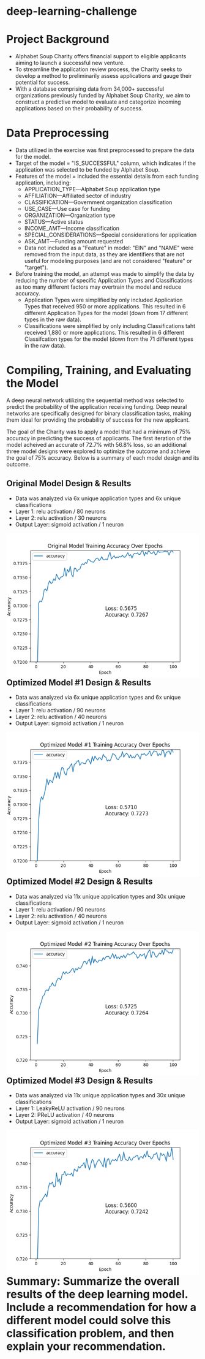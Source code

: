 # deep-learning-challenge

# Project Background
- Alphabet Soup Charity offers financial support to eligible applicants aiming to launch a successful new venture.
- To streamline the application review process, the Charity seeks to develop a method to preliminarily assess applications and gauge their potential for success.
- With a database comprising data from 34,000+ successful organizations previously funded by Alphabet Soup Charity, we aim to construct a predictive model to evaluate and categorize incoming applications based on their probability of success.

# Data Preprocessing

- Data utilized in the exercise was first preprocessed to prepare the data for the model. 
- Target of the model = "IS_SUCCESSFUL" column, which indicates if the application was selected to be funded by Alphabet Soup. 
- Features of the model = included the essential details from each funding application, including: 
  - APPLICATION_TYPE—Alphabet Soup application type
  - AFFILIATION—Affiliated sector of industry
  - CLASSIFICATION—Government organization classification
  - USE_CASE—Use case for funding
  - ORGANIZATION—Organization type
  - STATUS—Active status
  - INCOME_AMT—Income classification
  - SPECIAL_CONSIDERATIONS—Special considerations for application
  - ASK_AMT—Funding amount requested
  - Data not included as a "Feature" in model:  "EIN" and "NAME" were removed from the input data, as they are identifiers that are not useful for modeling purposes (and are not considered "feature" or "target").
- Before training the model, an attempt was made to simplify the data by reducing the number of specific Application Types and Classifications as too many different factors may overtrain the model and reduce accuracy.
  - Application Types were simplified by only included Application Types that received 950 or more applications. This resulted in 6 different Application Types for the model (down from 17 different types in the raw data). 
  - Classifications were simplified by only including Classifications taht received 1,880 or more applications. This resulted in 6 different Classifcation types for the model (down from the 71 different types in the raw data).

# Compiling, Training, and Evaluating the Model

A deep neural network utilizing the sequential method was selected to predict the probability of the application receiving funding. Deep neural networks are specifically designed for binary classification tasks, making them ideal for providing the probability of success for the new applicant. 

The goal of the Charity was to apply a model that had a minimum of 75% accuracy in predicting the success of applicants. The first iteration of the model acheived an accurate of 72.7% with 56.8% loss, so an additional three model designs were explored to optimize the outcome and achieve the goal of 75% accuracy. Below is a summary of each model design and its outcome. 

## Original Model Design & Results
- Data was analyzed via 6x unique application types and 6x unique classifications
- Layer 1: relu activation / 80 neurons
- Layer 2: relu activation / 30 neurons
- Output Layer: sigmoid activation / 1 neuron

<img src="https://github.com/mbz4b8/deep-learning-challenge/blob/main/Model_Results/AlpahbetSoupCharity_Original_Accuracy.png" alt="Original Model Results" style="float:left; margin-right:10px;" />

## Optimized Model #1 Design & Results   
- Data was analyzed via 6x unique application types and 6x unique classifications
- Layer 1: relu activation / 90 neurons
- Layer 2: relu activation / 40 neurons
- Output Layer: sigmoid activation / 1 neuron

<img src="https://github.com/mbz4b8/deep-learning-challenge/blob/main/Model_Results/AlpahbetSoupCharity_o1_Accuracy.png" alt="Opt Model 1 Results" style="float:left; margin-right:10px;" />

## Optimized Model #2 Design & Results   
- Data was analyzed via 11x unique application types and 30x unique classifications
- Layer 1: relu activation / 90 neurons
- Layer 2: relu activation / 40 neurons
- Output Layer: sigmoid activation / 1 neuron

<img src="https://github.com/mbz4b8/deep-learning-challenge/blob/main/Model_Results/AlpahbetSoupCharity_o2_Accuracy.png" alt="Opt Model 2 Results" style="float:left; margin-right:10px;" /> 

## Optimized Model #3 Design & Results   
- Data was analyzed via 11x unique application types and 30x unique classifications
- Layer 1: LeakyReLU activation / 90 neurons
- Layer 2: PReLU activation / 40 neurons
- Output Layer: sigmoid activation / 1 neuron

<img src="https://github.com/mbz4b8/deep-learning-challenge/blob/main/Model_Results/AlpahbetSoupCharity_o3_Accuracy.png" alt="Opt Model 3 Results" style="float:left; margin-right:10px;" /> 


# Summary: Summarize the overall results of the deep learning model. Include a recommendation for how a different model could solve this classification problem, and then explain your recommendation.
